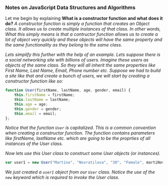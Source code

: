 ### Notes on JavaScript Data Structures and Algorithms

Let me begin by explaining <b>What is a constructor function and what does it do?</b>
<i>A constructor function is simply a function that creates an Object class. It allows us to create multiple instances of that class. In other words, What this simply means is that a contructor function allows us to create a lot of object very quickly and these objects will have the same property and the same functionality as they belong to the same class.</i><br>

<i>Lets simplify this further with the help of an example. Lets suppose there is a social networking site with billions of users. Imagine these users as objects of the same class. So they will all inherit the same properties like First Name, Last Name, Email, Phone number etc. Suppose we had to build a site like that and create a bunch of users, we will start by creating a constructor function like so: </i>

```js
function User(firstName, lastName, age, gender, email) {
	this.firstName = firstName;
	this.lastName = lastName;
	this.age = age;
	this.gender = gender;
	this.email = email;
};
```

<i>Notice that the function `User` is capitalized. This is a common convention when creating a constructor function. The function contains parameters like firstName, lastName etc. which are going to be the proprties of all instances of the User class.</i><br>

<i>Now lets use this User class to construct some User objects (or instances).</i>

```js
var user1 = new User("Martina", "Novratilova", "30", "Female", martiNova@xyz.com);
```

<i>We just created a `user1` object from our `User` class. Notice the use of the `new` keyword which is required to invoke the User class.</i>